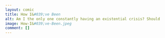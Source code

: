 ```yaml
---
layout: comic
title: How I&#039;ve Been
alt: Am I the only one constantly having an existential crisis? Should I be worried?  Why am I even alive?
image: How-I&#039;ve-Been.jpeg
comment: []
---
```

